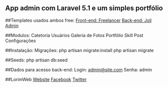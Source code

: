 ## App admin com Laravel 5.1 e um simples portfólio

##Templates usados ambos free:
[Front-end: Freelancer](http://startbootstrap.com/template-overviews/freelancer/)
[Back-end: Joli Admin](http://themifycloud.com/downloads/freee-responsive-bootstrap-joli-angular-js-admin-template-dashboard-web-app/)


##Modulos:
Catetoria
Usuários
Galeria de Fotos
Portfólio
Skill
Post
Configurações

##Instalação:
Migrações:
php artisan migrate:install
php artisan migrate

##Seeds:
php artisan db:seed

##Dados para acesso back-end:
Login: admin@site.com
Senha: admin



##LorimWeb
[Website](http://www.lorimweb.com.br)
[Facebook](http://www.facebook.com/LorimWeb)
[Twitter](http://www.twitter.com/LorimWeb)

